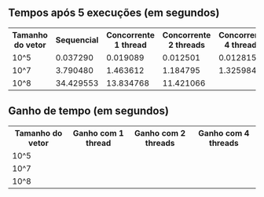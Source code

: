 ## Tempos após 5 execuções (em segundos)

<table>
  
  <tr>
    <th>Tamanho do vetor</th>
    <th>Sequencial</th>
    <th>Concorrente 1 thread</th>
    <th>Concorrente 2 threads</th>
    <th>Concorrente 4 threads</th>
  </tr>
  <tr>
    <td>10^5</td>
    <td>0.037290</td>
    <td>0.019089</td>
    <td>0.012501</td>
    <td>0.012815</td>
  </tr>
  <tr>
    <td>10^7</td>
    <td>3.790480</td>
    <td>1.463612</td>
    <td>1.184795</td>
    <td>1.325984</td>
  </tr>
  <tr>
    <td>10^8</td>
    <td>34.429553</td>
    <td>13.834768</td>
    <td>11.421066</td>
    <td></td>
  </tr>
</table>

## Ganho de tempo (em segundos)

<table>
  
  <tr>
    <th>Tamanho do vetor</th>
    <th>Ganho com 1 thread</th>
    <th>Ganho com 2 threads</th>
    <th>Ganho com 4 threads</th>
  </tr>
  <tr>
    <td>10^5</td>
    <td></td>
    <td></td>
    <td></td>
  </tr>
  <tr>
    <td>10^7</td>
    <td></td>
    <td></td>
    <td></td>
  </tr>
  <tr>
    <td>10^8</td>
    <td></td>
    <td></td>
    <td></td>
  </tr>
</table>
